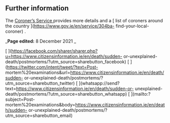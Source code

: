 ##  Further information

The [ Coroner’s Service ](http://www.coroners.ie/) provides more details and a
[ list of coroners around the country ](https://www.gov.ie/en/service/304ba-
find-your-local-coroner) .

_**Page edited:** 8 December 2021 _

[
](https://facebook.com/sharer/sharer.php?u=https://www.citizensinformation.ie/en/death/sudden-
or-unexplained-death/postmortems/?utm_source=sharebutton_facebook) [
](https://twitter.com/intent/tweet/?text=Post-
mortem%20examinations&url=https://www.citizensinformation.ie/en/death/sudden-
or-unexplained-death/postmortems/?utm_source=sharebutton_twitter) [
](whatsapp://send?text=https://www.citizensinformation.ie/en/death/sudden-or-
unexplained-death/postmortems/?utm_source=sharebutton_whatsapp) [
](mailto:?subject=Post-
mortem%20examinations&body=https://www.citizensinformation.ie/en/death/sudden-
or-unexplained-death/postmortems/?utm_source=sharebutton_email) [
](javascript:void\(0\))
